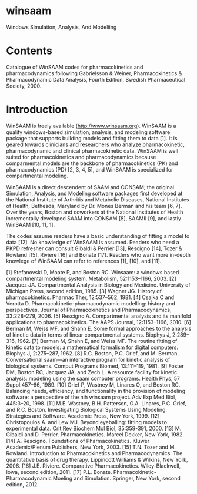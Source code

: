 winsaam
=======

Windows Simulation, Analysis, And Modeliing

Contents
========
Catalogue of WinSAAM codes for pharmacokinetics and pharmacodynamics following Gabrielsson & Weiner, Pharmacokinetics & Pharmacodynamic Data Analysis, Fourth Edition, Swedish Pharmaceutical Society, 2000.

Introduction
============
WinSAAM is freely available (http://www.winsaam.org). WinSAAM is a quality windows-based simulation, analysis, and modeling software package that supports building models and fitting them to data [1]. It is geared towards clinicians and researchers who analyze pharmacokinetic, pharmacodynamic and clinical pharmacokinetic data. WinSAAM is well suited for pharmacokinetics and pharmacodynamics because comparmental models are the backbone of pharmacokinetics (PK) and pharmacodynamics (PD) [2, 3, 4, 5], and WinSAAM is specialized for compartmental modeling.

WinSAAM is a direct descendent of SAAM and CONSAM; the original Simulation, Analysis, and Modeling software packages first developed at the National Institute of Arthritis and Metabolic Diseases, National Institutes of Health, Bethesda, Maryland by Dr. Mones Berman and his team [6, 7]. Over the years, Boston and coworkers at the National Institutes of Health incrementally developed SAAM into CONSAM [8], SAAMII [9], and lastly WinSAAM [10, 11, 1].

The codes assume readers have a basic understanding of fitting a model to data [12]. No knowledge of WinSAAM is assumed. Readers
who need a PKPD refresher can consult Gibaldi & Perrier [13], Rescigno [14], Tozer & Rowland [15], Riviere [16] and Bonate [17].
Readers who want more in-depth knowlege of WinSAAM can refer to references [1], [10], and [11].


[1]  Stefanovski D, Moate P, and Boston RC. Winsaam: a windows based compartmental modeling system. Metabolism, 52:1153–1166,
     2003.
[2]  Jacquez JA. Compartmental Analysis in Biology and Medicine. University of Michigan Press, second edition, 1985.
[3]  Wagner JG. History of pharmacokinetics. Pharmac Ther, 12:537–562, 1981.
[4]  Csajka C and Verotta D. Pharmacokinetic-pharmacodynamic modelling: history and perspectives. Journal of Pharmacokinetics
     and Pharmacodynamics, 33:228–279, 2006.
[5]  Rescigno A. Compartmental analysis and its manifold applications to pharmacokinetics. The AAPS Journal, 12:1153–1166, 2010.
[6]  Berman M, Weiss MF, and Shahn E. Some formal approaches to the analysis of kinetic data in terms of linear compartmental
     systems. Biophys J, 2:289–316, 1962.
[7]  Berman M, Shahn E, and Weiss MF. The routine fitting of kinetic data to models: a mathematical formalism for digital
     computers. Biophys J, 2:275–287, 1962.
[8]  R.C. Boston, P.C. Grief, and M. Berman. Conversational saam—an interactive program for kinetic analysis of biological
     systems. Comput Programs Biomed, 13:111–119, 1981.
[9]  Foster DM, Boston RC, Jacquez JA, and Zech L. A resource facility for kinetic analysis: modeling using the saam computer
     programs. Health Phys, 57 Suppl:457–66, 1989.
[10] Grief P, Wastney M, Linares O, and Boston RC. Balancing needs, efficiency, and functionality in the provision of modeling
     software: a perspective of the nih winsaam project. Adv Exp Med Biol, 445:3–20, 1998.
[11] M.E. Wastney, B.H. Patterson, O.A. Linares, P.C. Grief, and R.C. Boston. Investigating Biological Systems Using Modeling:
     Strategies and Software. Academic Press, New York, 1999.
[12] Christopoulos A. and Lew MJ. Beyond eyeballing: fitting models to experimental data. Crit Rev Biochem Mol Biol, 35:359-391,
     2000.
[13] M. Gibaldi and D. Perrier. Pharmacokinetics. Marcel Dekker, New York, 1982.
[14] A. Rescigno. Foundations of Pharmacokinetics. Kluwer Academic/Plenum Publishers, New York, 2003.
[15] T.N. Tozer and M. Rowland. Introduction to Pharmacokinetics and Pharmacodynamics: The quantitative basis of drug therapy.
     Lippincott Williams & Wilkins, New York, 2006.
[16] J.E. Riviere. Comparative Pharmacokinetics. Wiley-Blackwell, Iowa, second edition, 2011.
[17] P.L. Bonate. Pharmacokinetic-Pharmacodynamic Moeling and Simulation. Springer, New York, second edition, 2012.
